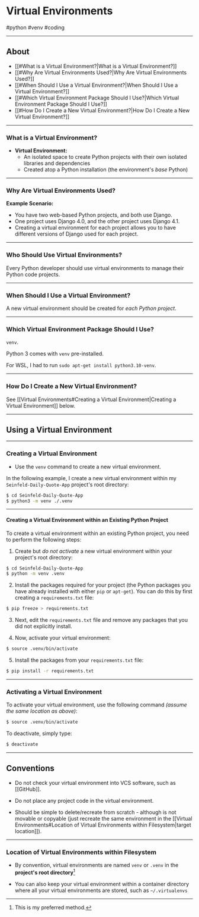 # Virtual Environments
#python #venv #coding

---

## About

- [[#What is a Virtual Environment?|What is a Virtual Environment?]]
- [[#Why Are Virtual Environments Used?|Why Are Virtual Environments Used?]]
- [[#When Should I Use a Virtual Environment?|When Should I Use a Virtual Environment?]]
- [[#Which Virtual Environment Package Should I Use?|Which Virtual Environment Package Should I Use?]]
- [[#How Do I Create a New Virtual Environment?|How Do I Create a New Virtual Environment?]]

---

### What is a Virtual Environment?

- **Virtual Environment:**
	- An isolated space to create Python projects with their own isolated libraries and dependencies
	- Created atop a Python installation (the environment's *base* Python)

---

### Why Are Virtual Environments Used?

**Example Scenario:**

- You have two web-based Python projects, and both use Django.
- One project uses Django 4.0, and the other project uses Django 4.1.
- Creating a virtual environment for each project allows you to have different versions of Django used for each project.

---

### Who Should Use Virtual Environments?

Every Python developer should use virtual environments to manage their Python code projects.

---

### When Should I Use a Virtual Environment?

A new virtual environment should be created for *each Python project*.

---

### Which Virtual Environment Package Should I Use?

`venv`.

Python 3 comes with `venv` pre-installed.

For WSL, I had to run `sudo apt-get install python3.10-venv`.

---
### How Do I Create a New Virtual Environment?

See [[Virtual Environments#Creating a Virtual Environment|Creating a Virtual Environment]] below.

---

## Using a Virtual Environment 

---

### Creating a Virtual Environment

- Use the `venv` command to create a new virtual environment.

In the following example, I create a new virtual environment within my `Seinfeld-Daily-Quote-App` project's root directory:

```bash
$ cd Seinfeld-Daily-Quote-App
$ python3 -m venv ./.venv
```

---

#### Creating a Virtual Environment within an Existing Python Project

To create a virtual environment within an existing Python project, you need to perform the following steps:

1. Create but *do not activate* a new virtual environment within your project's root directory:

```bash
$ cd Seinfeld-Daily-Quote-App
$ python -m venv .venv
```

2. Install the packages required for your project (the Python packages you have already installed with either `pip` or `apt-get`). You can do this by first creating a `requirements.txt` file:

```bash
$ pip freeze > requirements.txt
```

3. Next, edit the `requirements.txt` file and remove any packages that you did not explicitly install.

4. Now, activate your virtual environment:

```bash
$ source .venv/bin/activate
```

5. Install the packages from your `requirements.txt` file:

```bash
$ pip install -r requirements.txt
```

---

### Activating a Virtual Environment

To activate your virtual environment, use the following command *(assume the same location as above)*:

```bash
$ source .venv/bin/activate
```

To deactivate, simply type:

```bash
$ deactivate
```

---

## Conventions

- Do not check your virtual environment into VCS software, such as [[GitHub]].

- Do not place any project code in the virtual environment.

- Should be simple to delete/recreate from scratch - although is not movable or copyable (just recreate the same environment in the [[Virtual Environments#Location of Virtual Environments within Filesystem|target location]]).

---

### Location of Virtual Environments within Filesystem

- By convention, virtual environments are named `venv` or `.venv` in the **project's root directory**[^1]

- You can also keep your virtual environment within a container directory where all your virtual environments are stored, such as `~/.virtualenvs`


[^1]: This is my preferred method.